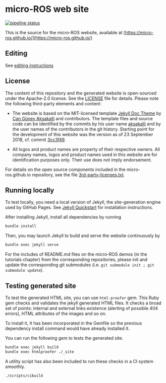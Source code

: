 # micro-ROS web site

[![pipeline status](https://gitlab.com/micro-ROS/ci-support/micro-ROS-github-io/badges/master/pipeline.svg)](https://gitlab.com/micro-ROS/ci-support/micro-ROS-github-io/commits/master)

This is the source for the micro-ROS website, available
at [https://micro-ros.github.io/](https://micro-ros.github.io/)

## Editing

See [editing instructions](EDITING-INSTRUCTIONS.md)

## License

The content of this repository and the generated website is open-sourced under the Apache-2.0 license. See the [LICENSE](LICENSE) file for details. Please note the following third-party elements and content:

* The website is based on the MIT-licensed template [Jekyll Doc Theme](https://github.com/aksakalli/jekyll-doc-theme) by [Can Güney Aksakalli](https://github.com/aksakalli/) and contributors. The template files and source code can be identified by the commits by his user name [aksakalli](https://github.com/aksakalli/) and by the user names of the contributors in the git history. Starting point for the development of this website was the version as of 23 September 2018, cf. commit [3cc3f49](https://github.com/micro-ROS/micro-ROS.github.io/commit/3cc3f492b80db80d87a310cbdc3895425a09db5e).

* All logos and product names are property of their respective owners. All company names, logos and product names used in this website are for identification purposes only. Their use does not imply endorsement.

For details on the open source components included in the micro-ros.github.io repository, see the file [3rd-party-licenses.txt](3rd-party-licenses.txt).

## Running locally

To test locally, you need a local version of Jekyll, the site-generation
engine used by GitHub Pages. See [Jekyll Quickstart](https://jekyllrb.com/docs/)
for installation instructions.

After installing Jekyll, install all dependencies by running
```bash
bundle install
```

Then, you may launch Jekyll to build and serve the website continuously by
```bash
bundle exec jekyll serve
```

For the includes of README.md files on the micro-ROS demos (in the tutorials chapter) from the corresponding repositories, please init and update the corresponding git submodules (i.e. `git submodule init ; git submodule update`).

## Testing generated site

To test the generated HTML site, you can use `html-proofer` gem.
This Ruby gem checks and validates the jekyll generated HTML files.
It checks a broad set of points: internal and external links existence (alerting of possible 404 errors), HTML attributes of the images and so on.

To install it, It has been incorporated in the Gemfile so the previous dependency install command would have already installed it.

You can run the following gem to tests the generated site.

```bash
bundle exec jekyll build
bundle exec htmlproofer ./_site
```

A utility script has also been included to run these checks in a CI system smoothly.

```bash
./scripts/cibuild
```
